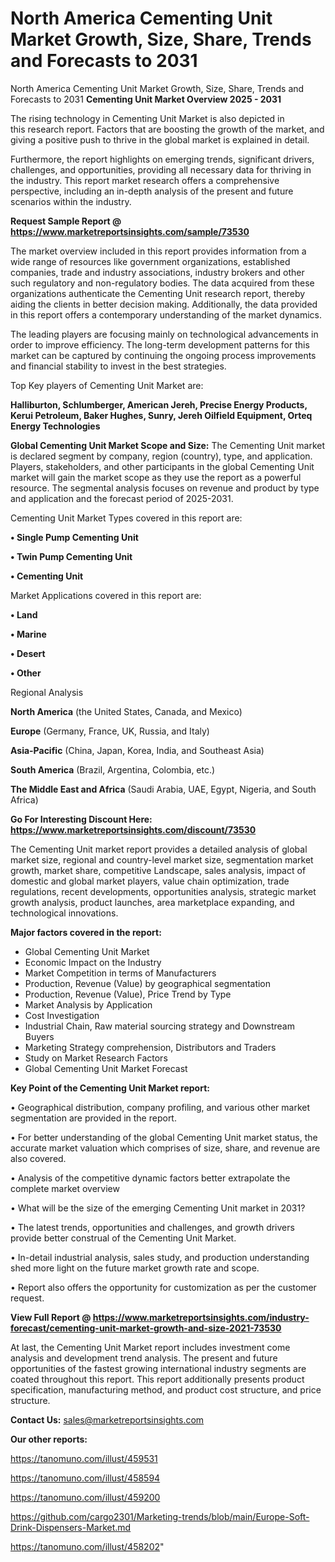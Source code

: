 # North America Cementing Unit Market Growth, Size, Share, Trends and Forecasts to 2031
 North America Cementing Unit Market Growth, Size, Share, Trends and Forecasts to 2031
<Strong> Cementing Unit Market Overview 2025 - 2031</strong>

The rising technology in Cementing Unit Market is also depicted in this research report. Factors that are boosting the growth of the market, and giving a positive push to thrive in the global market is explained in detail.

Furthermore, the report highlights on emerging trends, significant drivers, challenges, and opportunities, providing all necessary data for thriving in the industry. This report market research offers a comprehensive perspective, including an in-depth analysis of the present and future scenarios within the industry.

<strong>Request Sample Report @ <a href=https://www.marketreportsinsights.com/sample/73530>https://www.marketreportsinsights.com/sample/73530</a></strong>

The market overview included in this report provides information from a wide range of resources like government organizations, established companies, trade and industry associations, industry brokers and other such regulatory and non-regulatory bodies. The data acquired from these organizations authenticate the Cementing Unit research report, thereby aiding the clients in better decision making. Additionally, the data provided in this report offers a contemporary understanding of the market dynamics.

The leading players are focusing mainly on technological advancements in order to improve efficiency. The long-term development patterns for this market can be captured by continuing the ongoing process improvements and financial stability to invest in the best strategies.

Top Key players of Cementing Unit Market are:

<strong>Halliburton, Schlumberger, American Jereh, Precise Energy Products, Kerui Petroleum, Baker Hughes, Sunry, Jereh Oilfield Equipment, Orteq Energy Technologies</strong>

<strong><b>Global Cementing Unit Market Scope and Size:</b></strong>
The Cementing Unit market is declared segment by company, region (country), type, and application. Players, stakeholders, and other participants in the global Cementing Unit market will gain the market scope as they use the report as a powerful resource. The segmental analysis focuses on revenue and product by type and application and the forecast period of 2025-2031.

Cementing Unit Market Types covered in this report are:

<strong>• Single Pump Cementing Unit

• Twin Pump Cementing Unit

• Cementing Unit</strong>

Market Applications covered in this report are:

<strong>• Land

• Marine

• Desert

• Other</strong> 

Regional Analysis

<strong>North America</strong> (the United States, Canada, and Mexico)

<strong>Europe</strong> (Germany, France, UK, Russia, and Italy)

<strong>Asia-Pacific</strong> (China, Japan, Korea, India, and Southeast Asia)

<strong>South America</strong> (Brazil, Argentina, Colombia, etc.)

<strong>The Middle East and Africa</strong> (Saudi Arabia, UAE, Egypt, Nigeria, and South Africa)

<strong>Go For Interesting Discount Here: <a href=https://www.marketreportsinsights.com/discount/73530>https://www.marketreportsinsights.com/discount/73530</a></strong>

The Cementing Unit market report provides a detailed analysis of global market size, regional and country-level market size, segmentation market growth, market share, competitive Landscape, sales analysis, impact of domestic and global market players, value chain optimization, trade regulations, recent developments, opportunities analysis, strategic market growth analysis, product launches, area marketplace expanding, and technological innovations.

<strong><b>Major factors covered in the report:</b></strong>
<ul>
  <li>Global Cementing Unit Market </li>
  <li>Economic Impact on the Industry</li>
  <li>Market Competition in terms of Manufacturers</li>
  <li>Production, Revenue (Value) by geographical segmentation</li>
  <li>Production, Revenue (Value), Price Trend by Type</li>
  <li>Market Analysis by Application</li>
  <li>Cost Investigation</li>
  <li>Industrial Chain, Raw material sourcing strategy and Downstream Buyers</li>
  <li>Marketing Strategy comprehension, Distributors and Traders</li>
  <li>Study on Market Research Factors</li>
  <li>Global Cementing Unit Market Forecast</li>
</ul>

<strong><b>Key Point of the Cementing Unit Market report:</b></strong>

• Geographical distribution, company profiling, and various other market segmentation are provided in the report.

• For better understanding of the global Cementing Unit market status, the accurate market valuation which comprises of size, share, and revenue are also covered.

• Analysis of the competitive dynamic factors better extrapolate the complete market overview

• What will be the size of the emerging Cementing Unit market in 2031?

• The latest trends, opportunities and challenges, and growth drivers provide better construal of the Cementing Unit Market.

• In-detail industrial analysis, sales study, and production understanding shed more light on the future market growth rate and scope.

• Report also offers the opportunity for customization as per the customer request.

<strong><b>View Full Report @ <a href=https://www.marketreportsinsights.com/industry-forecast/cementing-unit-market-growth-and-size-2021-73530>https://www.marketreportsinsights.com/industry-forecast/cementing-unit-market-growth-and-size-2021-73530</a></b></strong>


At last, the Cementing Unit Market report includes investment come analysis and development trend analysis. The present and future opportunities of the fastest growing international industry segments are coated throughout this report. This report additionally presents product specification, manufacturing method, and product cost structure, and price structure.

<strong>Contact Us:</strong>
sales@marketreportsinsights.com

<strong>Our other reports:</strong>

<a href=https://tanomuno.com/illust/459531>https://tanomuno.com/illust/459531</a>

<a href=https://tanomuno.com/illust/458594>https://tanomuno.com/illust/458594</a>

<a href=https://tanomuno.com/illust/459200>https://tanomuno.com/illust/459200</a>

<a href=https://github.com/cargo2301/Marketing-trends/blob/main/Europe-Soft-Drink-Dispensers-Market.md>https://github.com/cargo2301/Marketing-trends/blob/main/Europe-Soft-Drink-Dispensers-Market.md</a>

<a href=https://tanomuno.com/illust/458202>https://tanomuno.com/illust/458202</a>"
